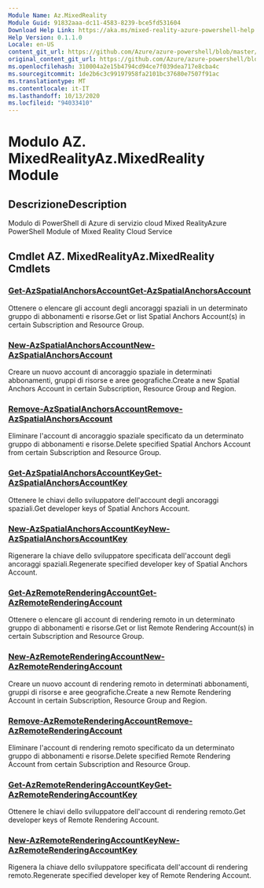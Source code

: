 ```yaml
---
Module Name: Az.MixedReality
Module Guid: 91832aaa-dc11-4583-8239-bce5fd531604
Download Help Link: https://aka.ms/mixed-reality-azure-powershell-help
Help Version: 0.1.1.0
Locale: en-US
content_git_url: https://github.com/Azure/azure-powershell/blob/master/src/MixedReality/MixedReality/help/Az.MixedReality.md
original_content_git_url: https://github.com/Azure/azure-powershell/blob/master/src/MixedReality/MixedReality/help/Az.MixedReality.md
ms.openlocfilehash: 310004a2e15b4794cd94ce7f039dea717e8cba4c
ms.sourcegitcommit: 1de2b6c3c99197958fa2101bc37680e7507f91ac
ms.translationtype: MT
ms.contentlocale: it-IT
ms.lasthandoff: 10/13/2020
ms.locfileid: "94033410"
---
```

# <span data-ttu-id="81385-101">Modulo AZ. MixedReality</span><span class="sxs-lookup"><span data-stu-id="81385-101">Az.MixedReality Module</span></span>
## <span data-ttu-id="81385-102">Descrizione</span><span class="sxs-lookup"><span data-stu-id="81385-102">Description</span></span>
<span data-ttu-id="81385-103">Modulo di PowerShell di Azure di servizio cloud Mixed Reality</span><span class="sxs-lookup"><span data-stu-id="81385-103">Azure PowerShell Module of Mixed Reality Cloud Service</span></span>

## <span data-ttu-id="81385-104">Cmdlet AZ. MixedReality</span><span class="sxs-lookup"><span data-stu-id="81385-104">Az.MixedReality Cmdlets</span></span>
### [<span data-ttu-id="81385-105">Get-AzSpatialAnchorsAccount</span><span class="sxs-lookup"><span data-stu-id="81385-105">Get-AzSpatialAnchorsAccount</span></span>](Get-AzSpatialAnchorsAccount.md)
<span data-ttu-id="81385-106">Ottenere o elencare gli account degli ancoraggi spaziali in un determinato gruppo di abbonamenti e risorse.</span><span class="sxs-lookup"><span data-stu-id="81385-106">Get or list Spatial Anchors Account(s) in certain Subscription and Resource Group.</span></span>

### [<span data-ttu-id="81385-107">New-AzSpatialAnchorsAccount</span><span class="sxs-lookup"><span data-stu-id="81385-107">New-AzSpatialAnchorsAccount</span></span>](New-AzSpatialAnchorsAccount.md)
<span data-ttu-id="81385-108">Creare un nuovo account di ancoraggio spaziale in determinati abbonamenti, gruppi di risorse e aree geografiche.</span><span class="sxs-lookup"><span data-stu-id="81385-108">Create a new Spatial Anchors Account in certain Subscription, Resource Group and Region.</span></span>

### [<span data-ttu-id="81385-109">Remove-AzSpatialAnchorsAccount</span><span class="sxs-lookup"><span data-stu-id="81385-109">Remove-AzSpatialAnchorsAccount</span></span>](Remove-AzSpatialAnchorsAccount.md)
<span data-ttu-id="81385-110">Eliminare l'account di ancoraggio spaziale specificato da un determinato gruppo di abbonamenti e risorse.</span><span class="sxs-lookup"><span data-stu-id="81385-110">Delete specified Spatial Anchors Account from certain Subscription and Resource Group.</span></span>

### [<span data-ttu-id="81385-111">Get-AzSpatialAnchorsAccountKey</span><span class="sxs-lookup"><span data-stu-id="81385-111">Get-AzSpatialAnchorsAccountKey</span></span>](Get-AzSpatialAnchorsAccountKey.md)
<span data-ttu-id="81385-112">Ottenere le chiavi dello sviluppatore dell'account degli ancoraggi spaziali.</span><span class="sxs-lookup"><span data-stu-id="81385-112">Get developer keys of Spatial Anchors Account.</span></span>

### [<span data-ttu-id="81385-113">New-AzSpatialAnchorsAccountKey</span><span class="sxs-lookup"><span data-stu-id="81385-113">New-AzSpatialAnchorsAccountKey</span></span>](New-AzSpatialAnchorsAccountKey.md)
<span data-ttu-id="81385-114">Rigenerare la chiave dello sviluppatore specificata dell'account degli ancoraggi spaziali.</span><span class="sxs-lookup"><span data-stu-id="81385-114">Regenerate specified developer key of Spatial Anchors Account.</span></span>

### [<span data-ttu-id="81385-115">Get-AzRemoteRenderingAccount</span><span class="sxs-lookup"><span data-stu-id="81385-115">Get-AzRemoteRenderingAccount</span></span>](Get-AzRemoteRenderingAccount.md)
<span data-ttu-id="81385-116">Ottenere o elencare gli account di rendering remoto in un determinato gruppo di abbonamenti e risorse.</span><span class="sxs-lookup"><span data-stu-id="81385-116">Get or list Remote Rendering Account(s) in certain Subscription and Resource Group.</span></span>

### [<span data-ttu-id="81385-117">New-AzRemoteRenderingAccount</span><span class="sxs-lookup"><span data-stu-id="81385-117">New-AzRemoteRenderingAccount</span></span>](New-AzRemoteRenderingAccount.md)
<span data-ttu-id="81385-118">Creare un nuovo account di rendering remoto in determinati abbonamenti, gruppi di risorse e aree geografiche.</span><span class="sxs-lookup"><span data-stu-id="81385-118">Create a new Remote Rendering Account in certain Subscription, Resource Group and Region.</span></span>

### [<span data-ttu-id="81385-119">Remove-AzRemoteRenderingAccount</span><span class="sxs-lookup"><span data-stu-id="81385-119">Remove-AzRemoteRenderingAccount</span></span>](Remove-AzRemoteRenderingAccount.md)
<span data-ttu-id="81385-120">Eliminare l'account di rendering remoto specificato da un determinato gruppo di abbonamenti e risorse.</span><span class="sxs-lookup"><span data-stu-id="81385-120">Delete specified Remote Rendering Account from certain Subscription and Resource Group.</span></span>

### [<span data-ttu-id="81385-121">Get-AzRemoteRenderingAccountKey</span><span class="sxs-lookup"><span data-stu-id="81385-121">Get-AzRemoteRenderingAccountKey</span></span>](Get-AzRemoteRenderingAccountKey.md)
<span data-ttu-id="81385-122">Ottenere le chiavi dello sviluppatore dell'account di rendering remoto.</span><span class="sxs-lookup"><span data-stu-id="81385-122">Get developer keys of Remote Rendering Account.</span></span>

### [<span data-ttu-id="81385-123">New-AzRemoteRenderingAccountKey</span><span class="sxs-lookup"><span data-stu-id="81385-123">New-AzRemoteRenderingAccountKey</span></span>](New-AzRemoteRenderingAccountKey.md)
<span data-ttu-id="81385-124">Rigenera la chiave dello sviluppatore specificata dell'account di rendering remoto.</span><span class="sxs-lookup"><span data-stu-id="81385-124">Regenerate specified developer key of Remote Rendering Account.</span></span>
